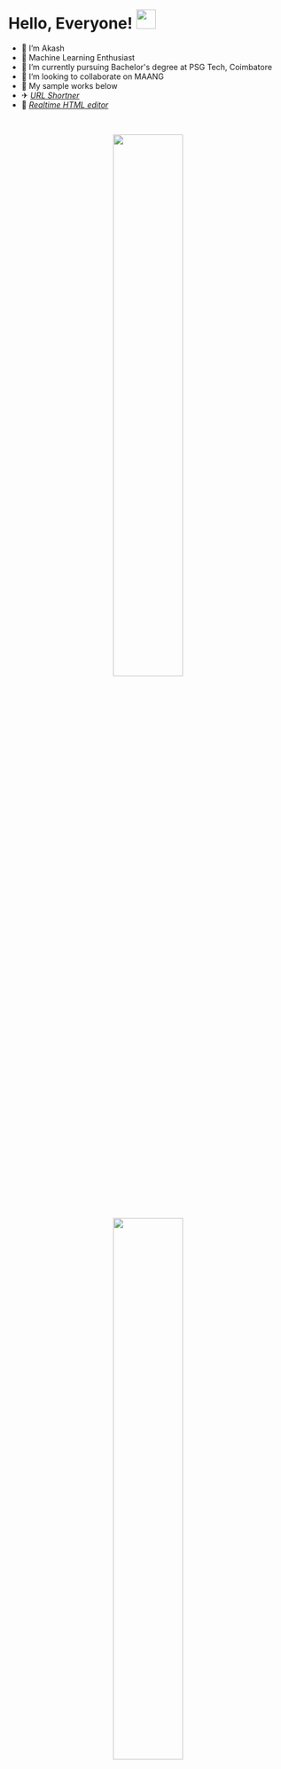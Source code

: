 # Hello, Everyone! <img src="https://c.tenor.com/AUHgwWxTw14AAAAi/dm4uz3-foekoe.gif" width="35" height="35"/>
- 👋 I’m Akash
- 👀 Machine Learning Enthusiast
- 🌱 I’m currently pursuing Bachelor's degree at PSG Tech, Coimbatore
- 💞️ I’m looking to collaborate on MAANG 
- 🚀 My sample works below 
- ✈ *[URL Shortner](https://synday-f21da.web.app)*
- 🛴 *[Realtime HTML editor](https://jarvis-a6352.web.app)*

<br>
<p align="center">
  <p align="center" width="100%">
    <img src="https://github-readme-streak-stats.herokuapp.com/?user=AkashSCIENTIST" width="50%">
    <img src="https://github-readme-stats.vercel.app/api?username=AkashSCIENTIST" width="50%">
  </p>
  <p align="center" width="80%">
    <img src="https://github-readme-stats.vercel.app/api/top-langs/?username=AkashSCIENTIST" align="center" widht="80%">
  </p>
</p>

## 💡 Skills <img src="https://c.tenor.com/OBWnOrsAz9QAAAAi/light-bulb-idea.gif" height="30" />
![](https://img.shields.io/badge/C-00599C?style=for-the-badge&logo=c&logoColor=white)
![](https://img.shields.io/badge/C%2B%2B-00599C?style=for-the-badge&logo=c%2B%2B&logoColor=white)
![](https://img.shields.io/badge/Java-ED8B00?style=for-the-badge&logo=java&logoColor=white)
![](https://img.shields.io/badge/Python-3776AB?style=for-the-badge&logo=python&logoColor=white)
![](https://img.shields.io/badge/Django-092E20?style=for-the-badge&logo=django&logoColor=green)
![](https://img.shields.io/badge/Numpy-777BB4?style=for-the-badge&logo=numpy&logoColor=white)
![](https://img.shields.io/badge/Pandas-2C2D72?style=for-the-badge&logo=pandas&logoColor=white)
![](https://img.shields.io/badge/HTML-239120?style=for-the-badge&logo=html5&logoColor=white)
![](https://img.shields.io/badge/CSS-239120?&style=for-the-badge&logo=css3&logoColor=white)
![](https://img.shields.io/badge/JavaScript-323330?style=for-the-badge&logo=javascript&logoColor=F7DF1E)
![](https://img.shields.io/badge/Node.js-43853D?style=for-the-badge&logo=node.js&logoColor=white)
![](https://img.shields.io/badge/Express.js-404D59?style=for-the-badge)
![](https://img.shields.io/badge/MySQL-00000F?style=for-the-badge&logo=mysql&logoColor=white)
![](https://img.shields.io/badge/SQLite-07405E?style=for-the-badge&logo=sqlite&logoColor=white)
![](https://img.shields.io/badge/firebase-ffca28?style=for-the-badge&logo=firebase&logoColor=black)


## 🛠️ Workspace <img src="https://c.tenor.com/a4eVqMeDRBoAAAAi/go-virtuals-go-virtuals-philippines.gif" height="30" />
![](https://img.shields.io/badge/dell-laptop-007DB8?style=for-the-badge&logo=dell&logoColor=white)
![](https://img.shields.io/badge/Intel-Core_i5_10th-0071C5?style=for-the-badge&logo=intel&logoColor=white)
![](https://img.shields.io/badge/Windows-0078D6?style=for-the-badge&logo=windows&logoColor=white)
![](https://img.shields.io/badge/Google_chrome-4285F4?style=for-the-badge&logo=Google-chrome&logoColor=white)
![](https://img.shields.io/badge/Visual_Studio-5C2D91?style=for-the-badge&logo=visual%20studio&logoColor=white)
![](https://img.shields.io/badge/prettier-1A2C34?style=for-the-badge&logo=prettier&logoColor=F7BA3E)
![](https://img.shields.io/badge/Eclipse-2C2255?style=for-the-badge&logo=eclipse&logoColor=white)
![](https://img.shields.io/badge/Jupyter-F37626.svg?&style=for-the-badge&logo=Jupyter&logoColor=FAFAFA)
![](https://img.shields.io/badge/Colab-F9AB00?style=for-the-badge&logo=googlecolab&color=525252)
![](https://img.shields.io/badge/windows%20terminal-4D4D4D?style=for-the-badge&logo=windows%20terminal&logoColor=white)


## 📫 Connect with me <img src="https://c.tenor.com/6ph1w40DrykAAAAj/handshake-joypixels.gif" height="30" />
[![](https://img.shields.io/badge/Gmail-D14836?style=for-the-badge&logo=gmail&logoColor=white)](mailto:spakash182@gmail.com)
[![](https://img.shields.io/badge/LinkedIn-0077B5?style=for-the-badge&logo=linkedin&logoColor=white)](https://www.linkedin.com/in/akash-s-p/)
[![](https://img.shields.io/badge/-Hackerrank-2EC866?style=for-the-badge&logo=HackerRank&logoColor=white)](https://www.hackerrank.com/spakash182)
[![](https://img.shields.io/badge/-LeetCode-FFA116?style=for-the-badge&logo=LeetCode&logoColor=black)](https://leetcode.com/spakash182/)
[![](https://img.shields.io/badge/-Sololearn-3a464b?style=for-the-badge&logo=Sololearn&logoColor=white)](https://www.sololearn.com/profile/11908656)
[![](https://img.shields.io/badge/Codeforces-445f9d?style=for-the-badge&logo=Codeforces&logoColor=white)](https://codeforces.com/profile/spakash182)
[![](https://img.shields.io/badge/StopStalk-FF0000?style=for-the-badge&logo=StopStalk&logoColor=white)](https://www.stopstalk.com/user/profile/akashsp)
[![](https://img.shields.io/badge/Instagram-E4405F?style=for-the-badge&logo=instagram&logoColor=white)](https://www.instagram.com/akash_karthikeyan/)




<!---
AkashSCIENTIST/AkashSCIENTIST is a ✨ special ✨ repository because its `README.md` (this file) appears on your GitHub profile.
You can click the Preview link to take a look at your changes.
--->
